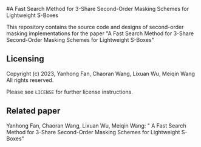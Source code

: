 #A Fast Search Method for 3-Share Second-Order Masking Schemes for Lightweight S-Boxes

This repository contains the source code and designs of second-order masking implementations for the paper "A Fast Search Method for 3-Share Second-Order Masking Schemes for Lightweight S-Boxes" 
## Licensing
Copyright (c) 2023, Yanhong Fan,   Chaoran Wang, Lixuan Wu,   Meiqin Wang
All rights reserved.

Please see `LICENSE` for further license instructions.

## Related paper
Yanhong Fan,  Chaoran Wang,  Lixuan Wu, Meiqin Wang: " A Fast Search Method for 3-Share Second-Order Masking Schemes for Lightweight S-Boxes"
